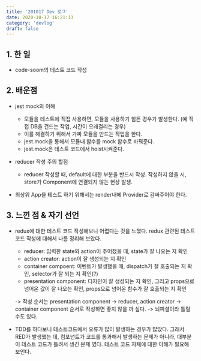 ```yaml
---
title: '201017 Dev 로그'
date: 2020-10-17 16:21:13
category: 'devlog'
draft: false
---
```


## 1. 한 일
- code-soom의 테스트 코드 작성

## 2. 배운점

- jest mock의 이해
  - 모듈을 테스트에 직접 사용하면, 모듈을 사용하기 힘든 경우가 발생한다. (예 직접 DB을 건드는 작업, 시간이 오래걸리는 경우)
  - 이를 해결하기 위해서 가짜 모듈을 만드는 작업을 한다.
  - jest.mock을 통해서 모듈내 함수를 mock 함수로 바꿔준다.
  - jest.mock은 테스트 코드에서 hoist시켜준다.

- reducer 작성 주의 할점
  - reducer 작성할 때, default에 대한 부분을 반드시 작성. 작성하지 않을 시, store가 Component에 연결되지 않는 현상 발생.

- 최상위 App을 테스트 하기 위해서는 render내에 Provider로 감싸주어야 한다.
 

## 3. 느낀 점 & 자기 선언

- redux에 대한 테스트 코드 작성해보니 어렵다는 것을 느꼈다. redux 관련된 테스트 코드 작성에 대해서 나름 정리해 보았다.
  - reducer: 입력한 state와 action이 주어졌을 때, state가 잘 나오는 지 확인
  - action creator: action이 잘 생성되는 지 확인
  - container compoent: 이벤트가 발생했을 때, dispatch가 잘 호출되는 지 확인, selector가 잘 되는 지 확인(?)
  - presentation component: 디자인이 잘 생성되는 지 확인, 그리고 props으로 넘어온 값이 잘 나오는 확인, props으로 넘어온 함수가 잘 호출되는 지 확인

  -> 작성 순서는 presentation component -> reducer, action creator -> container component 순서로 작성하면 좋지 않을 까 싶다.
  -> 뇌피셜이라 틀릴 수도 있다.


- TDD를 하다보니 테스트코드에서 오류가 많이 발생하는 경우가 많았다. 그래서 RED가 발생했는 데, 컴포넌트가 코드를 통과해서 발생하는 문제가 아니라, 대부분이 테스트 코드가 틀려서 생긴 문제 였다. 테스트 코드 자체에 대한 이해가 필요해 보인다.